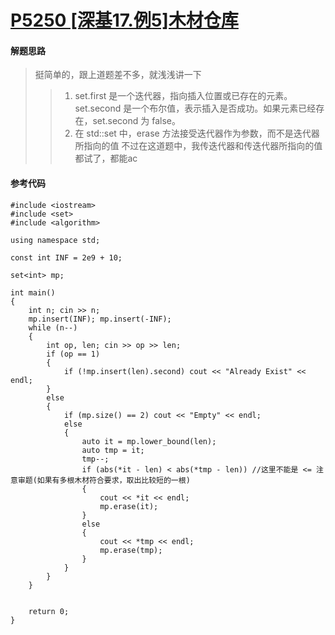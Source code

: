 # [P5250 [深基17.例5]木材仓库](https://www.luogu.com.cn/problem/P5250)
#### 解题思路
>挺简单的，跟上道题差不多，就浅浅讲一下
>>1. set.first 是一个迭代器，指向插入位置或已存在的元素。
set.second 是一个布尔值，表示插入是否成功。如果元素已经存在，set.second 为 false。
>>2. 在 std::set 中，erase 方法接受迭代器作为参数，而不是迭代器所指向的值
不过在这道题中，我传迭代器和传迭代器所指向的值都试了，都能ac
#### 参考代码
```
#include <iostream>
#include <set>
#include <algorithm>

using namespace std;

const int INF = 2e9 + 10;

set<int> mp;

int main()
{
    int n; cin >> n;
    mp.insert(INF); mp.insert(-INF);
    while (n--)
    {
        int op, len; cin >> op >> len;
        if (op == 1)
        {
            if (!mp.insert(len).second) cout << "Already Exist" << endl;
        }
        else
        {
            if (mp.size() == 2) cout << "Empty" << endl;
            else
            {
                auto it = mp.lower_bound(len);
                auto tmp = it;
                tmp--;
                if (abs(*it - len) < abs(*tmp - len)) //这里不能是 <= 注意审题(如果有多根木材符合要求，取出比较短的一根)
                {
                    cout << *it << endl;
                    mp.erase(it);
                }
                else 
                {
                    cout << *tmp << endl;
                    mp.erase(tmp);
                }
            }
        }
    }


    return 0;
}
```
